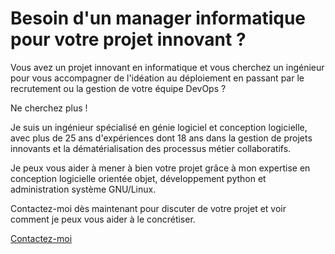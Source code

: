 Besoin d\'un manager informatique pour votre projet innovant ? 
==============================================================

Vous avez un projet innovant en informatique et vous cherchez un ingénieur pour vous accompagner de l\'idéation au déploiement en passant par le recrutement ou la gestion de votre équipe DevOps ?

Ne cherchez plus !

Je suis un ingénieur spécialisé en génie logiciel et conception logicielle, avec plus de 25 ans d\'expériences dont 18 ans dans la gestion de projets innovants et la dématérialisation des processus métier collaboratifs.

Je peux vous aider à mener à bien votre projet grâce à mon expertise en conception logicielle orientée objet, développement python et administration système GNU/Linux.

Contactez-moi dès maintenant pour discuter de votre projet et voir comment je peux vous aider à le concrétiser.

[Contactez-moi](mailto:michaellaunay+logikascium@gmail.com)
